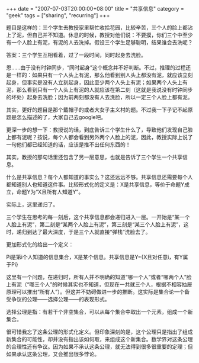 +++
date = "2007-07-03T20:00:00+08:00"
title = "共享信息"
category = "geek"
tags = ["sharing", "recurring"]
+++

题目是这样的：三个学生去教授家里帮忙收拾花园，比较辛苦，三个人的脸上都沾上了泥，但自己并不知道。休息的时候，教授对他们说：不要摸，你们三个中至少有一个人脸上有泥，有泥的人去洗掉。假设三个学生足够聪明，结果谁会去洗呢？

<!--more-->

答案：三个学生互相看着，过了一段时间，同时起身去洗脸。

恩……由于没有时钟同步，“同时起身”这个概念并不好判断。不过，推理的过程还是一样的：如果只有一个人头上有泥，那么他看到别人头上都没有泥，就应该立刻起身，但事实是没有人立刻起身，因此至少两个人头上有泥；如果两个人头上有泥，那么看到只有一个人头上有泥的人就应该在第二刻（这就是我说没有时钟同步的坏处）起身去洗脸；因为前两刻都没有人去洗脸，所以一定三个人脸上都有泥。

其实，更好的题目是那个戴帽子的或者大女子主义村的题。不过我一下子记不起原题是怎么描述的了，大家自己去google吧。

更深一步的想一下：教授说的话，到底告诉三个学生什么了，导致他们发现自己脸上都有泥呢？按说，每个人都会看到另外两个人脸上的泥，因此，教授实际上说了一句他们都已经知道的话，应该是推不出任何东西的！

其实，教授的那句话里还包含了另一层意思，也就是告诉了三个学生一个共享信息。

什么是共享信息？每个人都知道的事实么？这还远远不够。共享信息还需要每个人都知道别人也知道这件事。比较形式化的定义是：X是共享信息，等价于命题Y成立，命题Y为“X且所有人知道Y”。

实际上，这里递归了。

三个学生在思考的每一刻后，这个共享信息都会递归进入一层。一开始是“某一个人脸上有泥”，第二刻是“某两个人脸上有泥”，第三刻是“某三个人脸上有泥”，这时，递归到达了最大深度，于是三个人就直接“弹栈”洗脸去了。

更加形式化的给出一个定义：

Pi是第i个人知道的信息集合，X是某个信息。共享信息是Y={X且对任意i，有Y属于Pi}

这里有一个问题，在递归时，所有人并不明确的知道“哪一个人”或者“哪两个人”脸上有泥（“哪三个人”的时候其实也不知道，但现在一共就三个人，根据不相容抽屉原理可以推出“所有人”）。但这并不妨碍做进一步的推断。这实际是集合论一个备受争议的公理——选择公理——的表现形式。

选择公理是指：有若干个非空集合，可以从每个集合中取出一个元素，组成一个新集合。

很可惜我忘了这条公理的形式化定义。但印象深刻的是，这个公理只是指出了组成新集合的可能性，却并没有指出该如何取，来组成这个新集合。数学界对这条公理的合理性还有争议。因为如果不承认这条公理，就无法得到很多很重要的定理；但如果承认这条公理，又会推出很多悖论。
